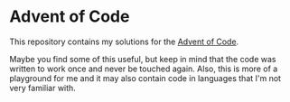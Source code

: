 # Advent of Code

This repository contains my solutions for the [Advent of Code].

Maybe you find some of this useful, but keep in mind that the code was written
to work once and never be touched again.  Also, this is more of a playground
for me and it may also contain code in languages that I'm not very familiar
with.


[Advent of Code]: https://adventofcode.com/
